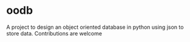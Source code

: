 # oodb
A project to design an object oriented database in python using json to store data.
Contributions are welcome
